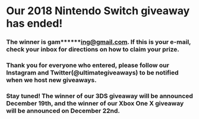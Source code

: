 # Our 2018 Nintendo Switch giveaway has ended!

### The winner is gam******ing@gmail.com. If this is your e-mail, check your inbox for directions on how to claim your prize.

### Thank you for everyone who entered, please follow our Instagram and Twitter(@ultimategiveaways) to be notified when we host new giveaways.

### Stay tuned! The winner of our 3DS giveaway will be announced December 19th, and the winner of our Xbox One X giveaway will be announced on December 22nd.
